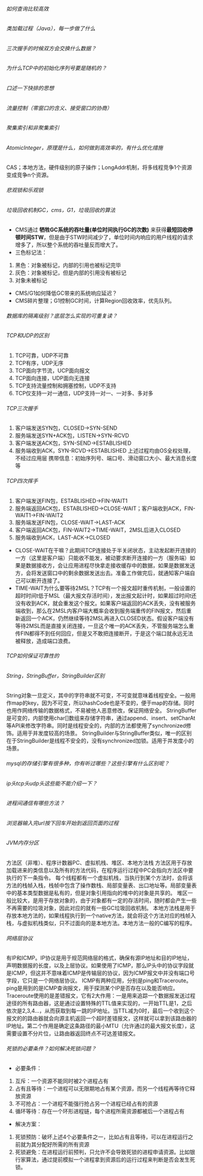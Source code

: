 ###### 如何查询比较高效
###### 类加载过程（Java），每一步做了什么
###### 三次握手的时候双方会交换什么数据？
###### 为什么TCP中的初始化序列号要是随机的？
###### 口述一下快排的思想
###### 流量控制（零窗口的含义、接受窗口的协商）
###### 聚集索引和非聚集索引
###### AtomicInteger，原理是什么，如何做到高效率的，有什么优化措施
CAS；本地方法，硬件级别的原子操作；LongAddr机制，将多线程竞争1个资源变成竞争n个资源。
###### 悲观锁和乐观锁
###### 垃圾回收机制GC，cms，G1，垃圾回收的算法
* CMS通过 **牺牲GC系统的吞吐量(单位时间执行GC的次数)** 来获得**最短回收停顿时间STW**，但是由于STW时间减少了，单位时间内响应的用户线程的请求增多了，所以整个系统的吞吐量反而增大了。
* 三色标记法：
1. 黑色：对象被标记，内部的引用也被标记完毕
2. 灰色：对象被标记，但是内部的引用没有被标记
3. 对象未被标记
* CMS/G1如何降低GC带来的系统响应延迟？
* CMS碎片整理；G1控制GC时间，计算Region回收效率，优先队列。
###### 数据库的隔离级别？底层怎么实现的可重复读？
###### TCP和UDP的区别
1. TCP可靠，UDP不可靠
2. TCP有序，UDP无序
3. TCP面向字节流，UCP面向报文
4. TCP面向连接，UDP面向无连接
5. TCP支持流量控制和拥塞控制，UDP不支持
6. TCP仅支持一对一通信，UDP支持一对一、一对多、多对多

###### TCP三次握手
1. 客户端发送SYN包，CLOSED->SYN-SEND
2. 服务端发送SYN+ACK包，LISTEN->SYN-RCVD
3. 客户端发送ACK包，SYN-SEND->ESTABLISHED
4. 服务端收到ACK，SYN-RCVD->ESTABLISHED
上述过程均由OS全权处理，不经过应用层
携带信息：初始序列号、端口号、滑动窗口大小、最大消息长度等
###### TCP四次挥手
1. 客户端发送FIN包，ESTABLISHED->FIN-WAIT1
2. 服务端返回ACK包，ESTABLISHED->CLOSE-WAIT；客户端收到ACK，FIN-WAIT1->FIN-WAIT2
3. 服务端发送FIN包，CLOSE-WAIT->LAST-ACK
4. 客户端返回ACK包，FIN-WAIT2->TIME-WAIT，2MSL后进入CLOSED
5. 服务端收到ACK，LAST-ACK->CLOSED
* CLOSE-WAIT在干嘛？此期间TCP连接处于半关闭状态，主动发起断开连接的一方（这里是客户端）只能收不能发，被动要求断开连接的一方（服务端）如果是数据接收方，会让应用进程尽快拿走接收缓存中的数据，如果是数据发送方，会将发送窗口中的剩余数据发送出去。准备工作做完后，就通知客户端自己可以断开连接了。
* TIME-WAIT为什么要等待2MSL？TCP有一个报文超时重传机制，一般设置的超时时间t低于MSL（最大报文存活时间），发出报文起计时，如果超过时间t还没有收到ACK，就会重发这个报文。如果客户端返回的ACK丢失，没有被服务端收到，那么在2MSL内客户端大概率会收到服务端重传的FIN报文，然后重新返回一个ACK，仍然继续等待2MSL再进入CLOSED状态。假设客户端没有等待2MSL而是直接关闭连接，一旦这个唯一的ACK丢失，不管服务端怎么重传FIN都得不到任何回应，但是又不敢把连接断开，于是这个端口就永远无法被释放，造成端口浪费。
###### TCP如何保证可靠性的
###### String，StringBuffer，StringBuilder区别
String对象一旦定义，其中的字符串就不可变，不可变就意味着线程安全。一般用作map的key，因为不可变，所以hashCode也是不变的，便于map的存储。同时也用作网络传输的数据格式，不易被他人恶意修改，保证网络安全。
StringBuffer是可变的，内部使用char[]数组来存储字符串，通过append、insert、setCharAt等API来修改字符串。同时是线程安全的，内部的方法都使用了synchronized修饰。适用于并发度较高的场景。
StringBuilder与StringBuffer类似，唯一的区别在于StringBuilder是线程不安全的，没有synchronized加锁。适用于并发度小的场景。
###### mysql的存储引擎有很多种，你有听过哪些？这些引擎有什么区别呢？
###### ip头tcp头udp头这些能不能介绍一下？
###### 进程间通信有哪些方法？
###### 浏览器输入完url按下回车开始到返回页面的过程

###### JVM内存分区
方法区（非堆）、程序计数器PC、虚拟机栈、堆区、本地方法栈
方法区用于存放加载进来的类信息以及所有的方法代码，在程序运行过程中PC会指向方法区中要执行的下一条指令。
每个线程都有一个虚拟机栈，当执行到某个方法时，会将该方法的栈帧入栈，栈帧中包含了操作数栈、局部变量表、出口地址等。局部变量表中的基本类型数据是私有的，但是对象引用指向的堆中的对象是共享的。
堆区一般比较大，是用于存放对象的，由于对象都有一定的存活时间，随时都会产生一些不再需要的垃圾对象，因此对应的就有一些GC垃圾回收机制。
本地方法栈是用于存放本地方法的，如果线程执行到一个native方法，就会将这个方法对应的栈帧入栈，与虚拟机栈类似，只不过面向的是本地方法。本地方法一般的C编写的程序。

###### 网络层协议
有IP和ICMP。IP协议是用于规范网络层的格式，确保有源IP地址和目的IP地址，声明数据报的长度，以及上层协议。如果使用了ICMP，那么IP头中的协议字段就是ICMP，但这并不意味着ICMP是传输层的协议，因为ICMP报文中并没有端口号字段，它只是一个网络层协议。
ICMP有两种应用，分别是ping和Traceroute。ping是用到的是ICMP查询报文，用于探测某个IP是否存在以及能否响应。Traceroute使用的是差错报文，它有2大作用：一是用来追踪一个数据报发送过程途径的所有路由器，这是通过设置特殊的TTL值来实现的，一开始TTL是1，之后依次是2,3,4...，从而获取到每一跳的IP地址。当TTL减为0时，最后一个收到这个报文的的路由器就会向源主机返回一个超时差错报文，这样就可以拿到该路由器的IP地址。第二个作用是确定这条路径的最小MTU（允许通过的最大报文长度），这需要设置不分片位，让路由器返回终点不可达差错报文。

###### 死锁的必要条件？如何解决死锁问题？
* 必要条件：
1. 互斥：一个资源不能同时被2个进程占有
2. 占有且等待：一个进程可以无限期地占有某个资源，而另一个线程再等待它释放资源
3. 不可抢占：一个进程不能强行抢占另一个进程已经占有的资源
4. 循环等待：存在一个环形进程链，每个进程所需资源都被后一个进程占有
* 解决方案：
1. 死锁预防：破坏上述4个必要条件之一，比如占有且等待，可以在进程运行之前就为其分配好所需的所有资源
2. 死锁避免：在进程运行前预判，只允许不会导致死锁的进程申请资源。比如银行家算法，通过提前模拟一个进程拿到资源后的运行过程来判断是否会发生死锁。

